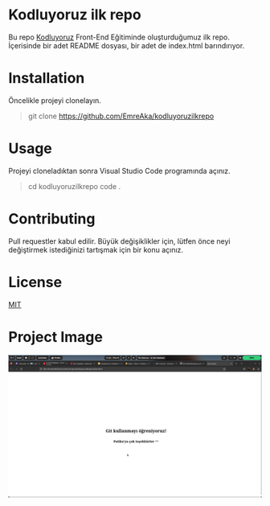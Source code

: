 # Kodluyoruz ilk repo

Bu repo [Kodluyoruz](www.patika.dev) Front-End Eğitiminde oluşturduğumuz ilk repo. İçerisinde bir adet README dosyası, bir adet de index.html barındırıyor.

# Installation

Öncelikle projeyi clonelayın.

> git clone https://github.com/EmreAka/kodluyoruzilkrepo

# Usage

Projeyi cloneladıktan sonra Visual Studio Code programında açınız.

> cd kodluyoruzilkrepo
> code .

# Contributing

Pull requestler kabul edilir. Büyük değişiklikler için, lütfen önce neyi değiştirmek istediğinizi tartışmak için bir konu açınız.

# License

[MIT](https://choosealicense.com/licenses/mit/)

# Project Image

![Project Image](https://github.com/EmreAka/kodluyoruzilkrepo/blob/main/project.png)